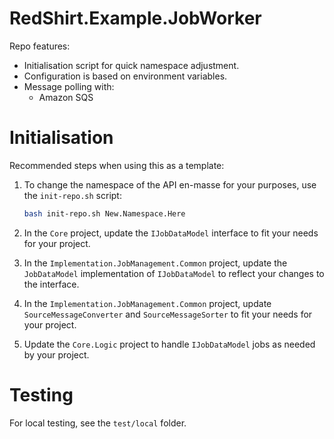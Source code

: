 # RedShirt.Example.JobWorker

Repo features:

* Initialisation script for quick namespace adjustment.
* Configuration is based on environment variables.
* Message polling with:
    * Amazon SQS

# Initialisation

Recommended steps when using this as a template:

1. To change the namespace of the API en-masse for your purposes, use the `init-repo.sh` script:

    ```bash
    bash init-repo.sh New.Namespace.Here
    ```

2. In the `Core` project, update the `IJobDataModel` interface to fit your needs for your project.
3. In the `Implementation.JobManagement.Common` project, update the `JobDataModel` implementation of `IJobDataModel` to
   reflect your changes to the interface.
4. In the `Implementation.JobManagement.Common` project, update `SourceMessageConverter` and `SourceMessageSorter` to
   fit your needs for your project.
5. Update the `Core.Logic` project to handle `IJobDataModel` jobs as needed by your project.

# Testing

For local testing, see the `test/local` folder.